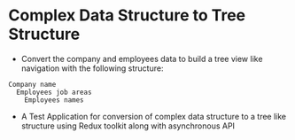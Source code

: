 # Complex Data Structure to Tree Structure


- Convert the company and employees data to build a tree view like navigation with the following structure:

```
Company name
  Employees job areas
    Employees names
```
- A Test Application for conversion of complex data structure to a tree like structure using Redux toolkit along with asynchronous API 